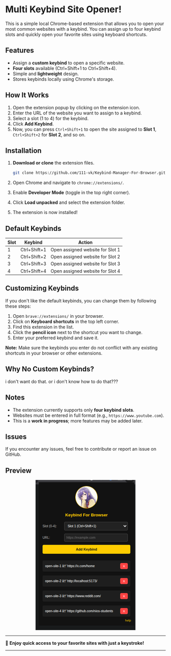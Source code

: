 # Multi Keybind Site Opener!    

This is a simple local Chrome-based extension that allows you to open your most common websites with a keybind. You can assign up to four keybind slots and quickly open your favorite sites using keyboard shortcuts.

## Features
- Assign a **custom keybind** to open a specific website.
- **Four slots** available (Ctrl+Shift+1 to Ctrl+Shift+4).
- Simple and **lightweight** design.
- Stores keybinds locally using Chrome's storage.

## How It Works
1. Open the extension popup by clicking on the extension icon.
2. Enter the URL of the website you want to assign to a keybind.
3. Select a slot (1 to 4) for the keybind.
4. Click **Add Keybind**.
5. Now, you can press `Ctrl+Shift+1` to open the site assigned to **Slot 1**, `Ctrl+Shift+2` for **Slot 2**, and so on.

## Installation
1. **Download or clone** the extension files.

   ```sh
   git clone https://github.com/111-vk/Keybind-Manager-For-Browser.git
   ```
2. Open Chrome and navigate to `chrome://extensions/`.
3. Enable **Developer Mode** (toggle in the top right corner).
4. Click **Load unpacked** and select the extension folder.
5. The extension is now installed!

## Default Keybinds
| Slot | Keybind | Action |
|------|--------|--------|
| 1 | Ctrl+Shift+1 | Open assigned website for Slot 1 |
| 2 | Ctrl+Shift+2 | Open assigned website for Slot 2 |
| 3 | Ctrl+Shift+3 | Open assigned website for Slot 3 |
| 4 | Ctrl+Shift+4 | Open assigned website for Slot 4 |

## Customizing Keybinds
If you don't like the default keybinds, you can change them by following these steps:
1. Open `brave://extensions/` in your browser.
2. Click on **Keyboard shortcuts** in the top left corner.
3. Find this extension in the list.
4. Click the **pencil icon** next to the shortcut you want to change.
5. Enter your preferred keybind and save it.

**Note:** Make sure the keybinds you enter do not conflict with any existing shortcuts in your browser or other extensions.

## Why No Custom Keybinds?
i don't want do that. or i don't know how to do that???

## Notes
- The extension currently supports only **four keybind slots**.
- Websites must be entered in full format (e.g., `https://www.youtube.com`).
- This is a **work in progress**; more features may be added later.

## Issues
If you encounter any issues, feel free to contribute or report an issue on GitHub.

## Preview

<div align="center">

![Extension Preview](images/image.png)

</div>

---
🚀 **Enjoy quick access to your favorite sites with just a keystroke!**

---
